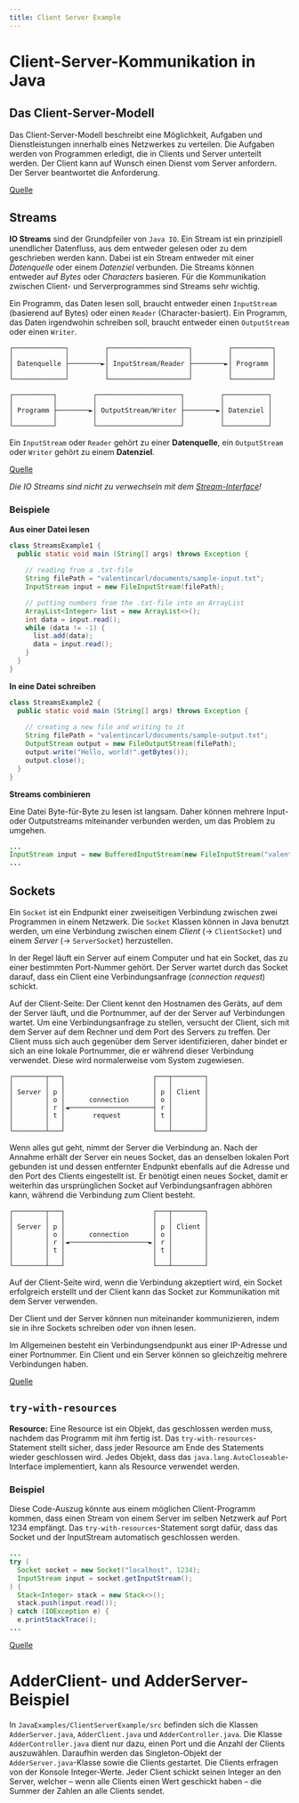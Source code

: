 ```yaml
---
title: Client Server Example
---
```


# Client-Server-Kommunikation in Java

## Das Client-Server-Modell

Das Client-Server-Modell beschreibt eine Möglichkeit, Aufgaben und Dienstleistungen innerhalb eines Netzwerkes zu verteilen. Die Aufgaben werden von Programmen erledigt, die in Clients und Server unterteilt werden. Der Client kann auf Wunsch einen Dienst vom Server anfordern. Der Server beantwortet die Anforderung.

[Quelle](https://de.wikipedia.org/wiki/Client-Server-Modell)

## Streams

**IO Streams** sind der Grundpfeiler von `Java IO`. Ein Stream ist ein prinzipiell unendlicher Datenfluss, aus dem entweder gelesen oder zu dem geschrieben werden kann. Dabei ist ein Stream entweder mit einer *Datenquelle* oder einem *Datenziel* verbunden. Die Streams können entweder auf *Bytes* oder *Characters* basieren. Für die Kommunikation zwischen Client- und Serverprogrammes sind Streams sehr wichtig.

Ein Programm, das Daten lesen soll, braucht entweder einen `InputStream` (basierend auf Bytes) oder einen `Reader` (Character-basiert). Ein Programm, das Daten irgendwohin schreiben soll, braucht entweder einen `OutputStream` oder einen `Writer`.

```
┌─────────────┐         ┌────────────────────┐         ┌──────────┐
│             │         │                    │         │          │
│ Datenquelle ├────────►│ InputStream/Reader ├────────►│ Programm │
│             │         │                    │         │          │
└─────────────┘         └────────────────────┘         └──────────┘

┌──────────┐         ┌─────────────────────┐         ┌───────────┐
│          │         │                     │         │           │
│ Programm ├────────►│ OutputStream/Writer ├────────►│ Datenziel │
│          │         │                     │         │           │
└──────────┘         └─────────────────────┘         └───────────┘
```

Ein `InputStream` oder `Reader` gehört zu einer **Datenquelle**, ein `OutputStream` oder `Writer` gehört zu einem **Datenziel**.

[Quelle](http://tutorials.jenkov.com/java-io/overview.html)

*Die IO Streams sind nicht zu verwechseln mit dem [Stream-Interface](https://docs.oracle.com/javase/8/docs/api/java/util/stream/Stream.html)!*

### Beispiele

**Aus einer Datei lesen**

```java
class StreamsExample1 {
  public static void main (String[] args) throws Exception {
    
    // reading from a .txt-file
    String filePath = "valentincarl/documents/sample-input.txt";
    InputStream input = new FileInputStream(filePath);

    // putting numbers from the .txt-file into an ArrayList
    ArrayList<Integer> list = new ArrayList<>();
    int data = input.read();
    while (data != -1) {
      list.add(data);
      data = input.read();
    }
  }
}
```

**In eine Datei schreiben**

```java
class StreamsExample2 {
  public static void main (String[] args) throws Exception {
    
    // creating a new file and writing to it
    String filePath = "valentincarl/documents/sample-output.txt";
    OutputStream output = new FileOutputStream(filePath);
    output.write("Hello, world!".getBytes());
    output.close();
  }
}
```

**Streams combinieren**

Eine Datei Byte-für-Byte zu lesen ist langsam. Daher können mehrere Input- oder Outputstreams miteinander verbunden werden, um das Problem zu umgehen.

```java
...
InputStream input = new BufferedInputStream(new FileInputStream("valentincarl/documents/sample-input.txt"));
...
```

## Sockets

Ein `Socket` ist ein Endpunkt einer zweiseitigen Verbindung zwischen zwei Programmen in einem Netzwerk. Die `Socket` Klassen können in Java benutzt werden, um eine Verbindung zwischen einem *Client* (&rarr; `ClientSocket`) und einem *Server* (&rarr; `ServerSocket`) herzustellen. 

In der Regel läuft ein Server auf einem Computer und hat ein Socket, das zu einer bestimmten Port-Nummer gehört. Der Server wartet durch das Socket darauf, dass ein Client eine Verbindungsanfrage (*connection request*) schickt.

Auf der Client-Seite: Der Client kennt den Hostnamen des Geräts, auf dem der Server läuft, und die Portnummer, auf der der Server auf Verbindungen wartet. Um eine Verbindungsanfrage zu stellen, versucht der Client, sich mit dem Server auf dem Rechner und dem Port des Servers zu treffen. Der Client muss sich auch gegenüber dem Server identifizieren, daher bindet er sich an eine lokale Portnummer, die er während dieser Verbindung verwendet. Diese wird normalerweise vom System zugewiesen.

```
┌────────┬───┐                      ┌───┬────────┐
│        │   │                      │   │        │
│ Server │ p │                      │ p │ Client │
│        │ o │      connection      │ o │        │
│        │ r │◄─────────────────────┤ r │        │
│        │ t │       request        │ t │        │
│        │   │                      │   │        │
└────────┴───┘                      └───┴────────┘
```

Wenn alles gut geht, nimmt der Server die Verbindung an. Nach der Annahme erhält der Server ein neues Socket, das an denselben lokalen Port gebunden ist und dessen entfernter Endpunkt ebenfalls auf die Adresse und den Port des Clients eingestellt ist. Er benötigt einen neues Socket, damit er weiterhin das ursprünglichen Socket auf Verbindungsanfragen abhören kann, während die Verbindung zum Client besteht.

```
┌────────┬───┐                      ┌───┬────────┐
│        │   │                      │   │        │
│ Server │ p │                      │ p │ Client │
│        │ o │      connection      │ o │        │
│        │ r │◄────────────────────►│ r │        │
│        │ t │                      │ t │        │
│        │   │                      │   │        │
└────────┴───┘                      └───┴────────┘
```

Auf der Client-Seite wird, wenn die Verbindung akzeptiert wird, ein Socket erfolgreich erstellt und der Client kann das Socket zur Kommunikation mit dem Server verwenden.

Der Client und der Server können nun miteinander kommunizieren, indem sie in ihre Sockets schreiben oder von ihnen lesen. 

Im Allgemeinen besteht ein Verbindungsendpunkt aus einer IP-Adresse und einer Portnummer. Ein Client und ein Server können so gleichzeitig mehrere Verbindungen haben.

[Quelle](https://docs.oracle.com/javase/tutorial/networking/sockets/index.html)

## `try-with-resources`

**Resource:** Eine Resource ist ein Objekt, das geschlossen werden muss, nachdem das Programm mit ihm fertig ist. Das `try-with-resources`-Statement stellt sicher, dass jeder Resource am Ende des Statements wieder geschlossen wird. Jedes Objekt, dass das `java.lang.AutoCloseable`-Interface implementiert, kann als Resource verwendet werden.

### Beispiel

Diese Code-Auszug könnte aus einem möglichen Client-Programm kommen, dass einen Stream von einem Server im selben Netzwerk auf Port 1234 empfängt. Das `try-with-resources`-Statement sorgt dafür, dass das Socket und der InputStream automatisch geschlossen werden.

```java
...
try (
  Socket socket = new Socket("localhost", 1234);
  InputStream input = socket.getInputStream();
) {
  Stack<Integer> stack = new Stack<>();
  stack.push(input.read());
} catch (IOException e) {
  e.printStackTrace();
...
```

[Quelle](https://docs.oracle.com/javase/tutorial/essential/exceptions/tryResourceClose.html)

# AdderClient- und AdderServer-Beispiel

In `JavaExamples/ClientServerExample/src` befinden sich die Klassen `AdderServer.java`, `AdderClient.java` und `AdderController.java`. Die Klasse `AdderController.java` dient nur dazu, einen Port und die Anzahl der Clients auszuwählen. Daraufhin werden das Singleton-Objekt der `AdderServer.java`-Klasse sowie die Clients gestartet. Die Clients erfragen von der Konsole Integer-Werte. Jeder Client schickt seinen Integer an den Server, welcher – wenn alle Clients einen Wert geschickt haben – die Summer der Zahlen an alle Clients sendet.
